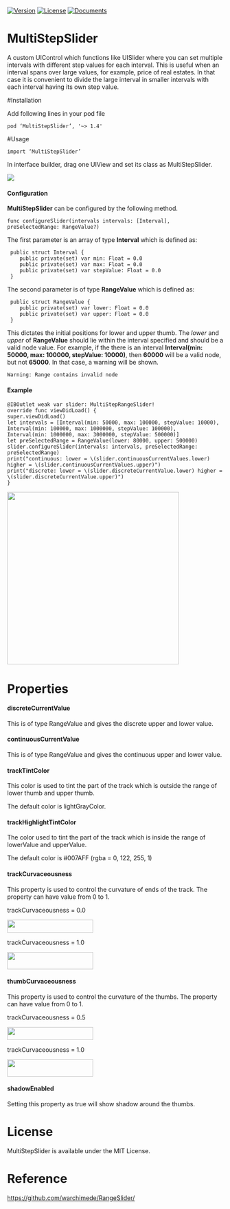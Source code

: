[![Version](https://img.shields.io/badge/pod-1.4-green.svg)](https://cocoapods.org/pods/MultiStepSlider)
[![License](https://img.shields.io/badge/license-MIT-blue.svg?style=flat)](http://cocoadocs.org/docsets/MultiStepSlider)
[![Documents](https://img.shields.io/badge/platform-iOS-orange.svg?style=flat)](http://cocoadocs.org/docsets/MultiStepSlider)

# MultiStepSlider

A custom UIControl which functions like UISlider where you can set multiple intervals with different step values for each interval. This is useful when an interval spans over large values, for example, price of real estates. In that case it is convenient to divide the large interval in smaller intervals with each interval having its own step value.

#Installation

Add following lines in your pod file  
```
pod ‘MultiStepSlider’, '~> 1.4'
```
#Usage

```objc
import ‘MultiStepSlider’
```

In interface builder, drag one UIView and set its class as MultiStepSlider.

![](https://cloud.githubusercontent.com/assets/3590619/16220300/a3d884ea-37a9-11e6-8732-76d16422ba57.png)

#### Configuration

**MultiStepSlider** can be configured by the following method. 
```
func configureSlider(intervals intervals: [Interval], preSelectedRange: RangeValue?)
```
The first parameter is an array of type **Interval** which is defined as:
```
 public struct Interval {
	public private(set) var min: Float = 0.0
	public private(set) var max: Float = 0.0
	public private(set) var stepValue: Float = 0.0
 }
```
The second parameter is of type **RangeValue** which is defined as:
```
 public struct RangeValue {
	public private(set) var lower: Float = 0.0
	public private(set) var upper: Float = 0.0
 }
```
This dictates the initial positions for lower and upper thumb. The _lower_ and _upper_ of **RangeValue** should lie within the interval specified and should be a valid node value. For example, if the there is an interval
**Interval(min: 50000, max: 100000, stepValue: 10000)**, then **60000** will be a valid node, but not **65000**. In that case, a warning will be shown.

```
Warning: Range contains invalid node
```

#### Example
```
@IBOutlet weak var slider: MultiStepRangeSlider!
override func viewDidLoad() {
super.viewDidLoad()
let intervals = [Interval(min: 50000, max: 100000, stepValue: 10000),
Interval(min: 100000, max: 1000000, stepValue: 100000),
Interval(min: 1000000, max: 3000000, stepValue: 500000)]
let preSelectedRange = RangeValue(lower: 80000, upper: 500000)
slider.configureSlider(intervals: intervals, preSelectedRange: preSelectedRange)
print("continuous: lower = \(slider.continuousCurrentValues.lower) higher = \(slider.continuousCurrentValues.upper)")
print("discrete: lower = \(slider.discreteCurrentValue.lower) higher = \(slider.discreteCurrentValue.upper)")
}
```
<img src="https://cloud.githubusercontent.com/assets/3590619/16224574/4260d8a4-37c0-11e6-8d39-7d9c6b7497af.gif" width="400" display="inline-block">

# Properties

#### discreteCurrentValue

This is of type RangeValue and gives the discrete upper and lower value.

#### continuousCurrentValue

This is of type RangeValue and gives the continuous upper and lower value.

#### trackTintColor

This color is used to tint the part of the track which is outside the range of lower thumb and upper thumb.

The default color is lightGrayColor.

#### trackHighlightTintColor

The color used to tint the part of the track which is inside the range of lowerValue and upperValue.

The default color is #007AFF (rgba = 0, 122, 255, 1)

#### trackCurvaceousness

This property is used to control the curvature of ends of the track. The property can have value from 0 to 1.
<p>trackCurvaceousness = 0.0</p><span>
<img src="https://cloud.githubusercontent.com/assets/3590619/16221343/dd8df9e4-37af-11e6-93d8-626cb9d4aedb.png"  width="200" height="30" display="inline-block"></span>
<p>trackCurvaceousness = 1.0</p><span>
<img src="https://cloud.githubusercontent.com/assets/3590619/16221294/9e9149f8-37af-11e6-9f97-b088fdb90869.png"  width="200" height="40" display="inline-block"/></span>

#### thumbCurvaceousness

This property is used to control the curvature of the thumbs. The property can have value from 0 to 1. 

<p>trackCurvaceousness = 0.5</p><span>
<img src="https://cloud.githubusercontent.com/assets/3590619/16221988/599a7910-37b3-11e6-8f3d-8dc293dde98f.png"  width="200" height="30" display="inline-block"></span>
<p>trackCurvaceousness = 1.0</p><span>
<img src="https://cloud.githubusercontent.com/assets/3590619/16221294/9e9149f8-37af-11e6-9f97-b088fdb90869.png"  width="200" height="40" display="inline-block"/></span>

#### shadowEnabled

Setting this property as true will show shadow around the thumbs.

# License

MultiStepSlider is available under the MIT License.

# Reference

https://github.com/warchimede/RangeSlider/
